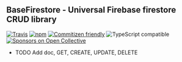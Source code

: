 ## BaseFirestore - Universal Firebase firestore CRUD library

[![Travis](https://travis-ci.org/vugga/base-firestore.svg?branch=master)](https://travis-ci.org/vugga/base-firestore)
[![npm](https://img.shields.io/npm/dt/@vuga/base-firestore.svg)](http://www.npmtrends.com/@vuga/base-firestore)
[![Commitizen friendly](https://img.shields.io/badge/commitizen-friendly-brightgreen.svg)](http://commitizen.github.io/cz-cli/)
![TypeScript compatible](https://img.shields.io/badge/typescript-compatible-brightgreen.svg)
[![Sponsors on Open Collective](https://opencollective.com/vuga/sponsors/badge.svg)](#sponsors)

- TODO Add doc, GET, CREATE, UPDATE, DELETE

